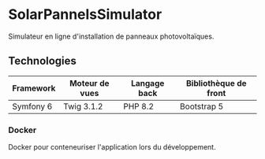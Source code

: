 SolarPannelsSimulator
===
Simulateur en ligne d'installation de panneaux photovoltaïques.

## Technologies

|Framework|Moteur de vues|Langage back|Bibliothèque de front|
|---|---|---|---|
|Symfony 6| Twig 3.1.2| PHP 8.2|Bootstrap 5

### Docker
Docker pour conteneuriser l'application lors du développement.
